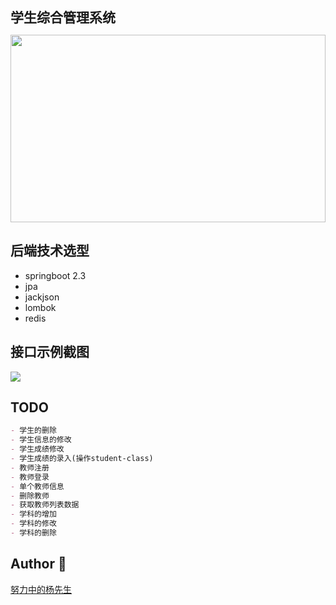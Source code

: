 <h2 style="width:100%;margin:0 auto;">学生综合管理系统</h2>

<p style="text-align:center">
<img width="100%" height="300px" src="https://image.yangxiansheng.top/img/20200531134915.png?imagelist"/>
</p>



## 后端技术选型
- springboot 2.3
- jpa
- jackjson
- lombok
- redis
## 接口示例截图
![](https://image.yangxiansheng.top/img/20200606231710.png?imagelist)

## TODO

```markdown
- 学生的删除 
- 学生信息的修改
- 学生成绩修改
- 学生成绩的录入(操作student-class)
- 教师注册
- 教师登录
- 单个教师信息
- 删除教师
- 获取教师列表数据
- 学科的增加 
- 学科的修改 
- 学科的删除 
```
## Author 👶
[努力中的杨先生](https://github.com/251205668)
